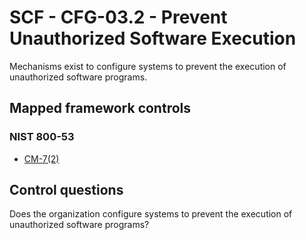 # SCF - CFG-03.2 - Prevent Unauthorized Software Execution
Mechanisms exist to configure systems to prevent the execution of unauthorized software programs. 
## Mapped framework controls
### NIST 800-53
- [CM-7(2)](../nist80053/cm-7-2.md)
  
## Control questions
Does the organization configure systems to prevent the execution of unauthorized software programs? 
  